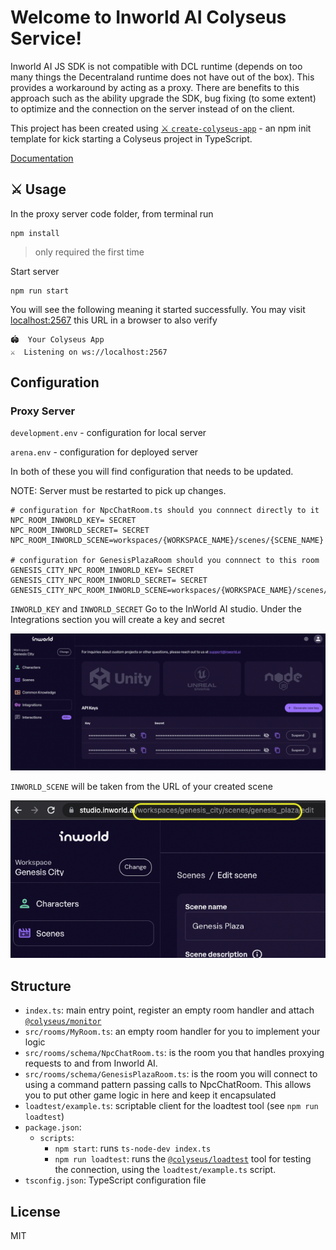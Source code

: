 # Welcome to Inworld AI Colyseus Service! 

Inworld AI JS SDK is not compatible with DCL runtime (depends on too many things the Decentraland runtime does not have out of the box). This provides a workaround by acting as a proxy.  There are benefits to this approach such as the ability upgrade the SDK, bug fixing (to some extent) to optimize and the connection on the server instead of on the client.

This project has been created using [⚔️ `create-colyseus-app`](https://github.com/colyseus/create-colyseus-app/) - an npm init template for kick starting a Colyseus project in TypeScript.

[Documentation](http://docs.colyseus.io/)


## :crossed_swords: Usage

In the proxy server code folder, from terminal run

```
npm install 
```
> only required the first time


Start server

```
npm run start
```
You will see the following meaning it started successfully.  You may visit [localhost:2567](localhost:2567) this URL in a browser to also verify



```
🏟  Your Colyseus App
⚔️  Listening on ws://localhost:2567
```

## Configuration

### Proxy Server

`development.env` - configuration for local server

`arena.env` - configuration for deployed server

In both of these you will find configuration that needs to be updated.   

NOTE: Server must be restarted to pick up changes.

```
# configuration for NpcChatRoom.ts should you connnect directly to it
NPC_ROOM_INWORLD_KEY= SECRET
NPC_ROOM_INWORLD_SECRET= SECRET
NPC_ROOM_INWORLD_SCENE=workspaces/{WORKSPACE_NAME}/scenes/{SCENE_NAME}

# configuration for GenesisPlazaRoom should you connnect to this room
GENESIS_CITY_NPC_ROOM_INWORLD_KEY= SECRET
GENESIS_CITY_NPC_ROOM_INWORLD_SECRET= SECRET
GENESIS_CITY_NPC_ROOM_INWORLD_SCENE=workspaces/{WORKSPACE_NAME}/scenes/{SCENE_NAME}
```

`INWORLD_KEY` and `INWORLD_SECRET`
Go to the InWorld AI studio.  Under the Integrations section you will create a key and secret

<img src='screenshots/intergrations.png'/>

`INWORLD_SCENE` will be taken from the URL of your created scene

<img src='screenshots/scene.png'/>


## Structure

- `index.ts`: main entry point, register an empty room handler and attach [`@colyseus/monitor`](https://github.com/colyseus/colyseus-monitor)
- `src/rooms/MyRoom.ts`: an empty room handler for you to implement your logic
- `src/rooms/schema/NpcChatRoom.ts`: is the room you that handles proxying requests to and from Inworld AI. 
- `src/rooms/schema/GenesisPlazaRoom.ts`: is the room you will connect to using a command pattern passing calls to NpcChatRoom.  This allows you to put other game logic in here and keep it encapsulated
- `loadtest/example.ts`: scriptable client for the loadtest tool (see `npm run loadtest`)
- `package.json`:
    - `scripts`:
        - `npm start`: runs `ts-node-dev index.ts`
        - `npm run loadtest`: runs the [`@colyseus/loadtest`](https://github.com/colyseus/colyseus-loadtest/) tool for testing the connection, using the `loadtest/example.ts` script.
- `tsconfig.json`: TypeScript configuration file


## License

MIT

